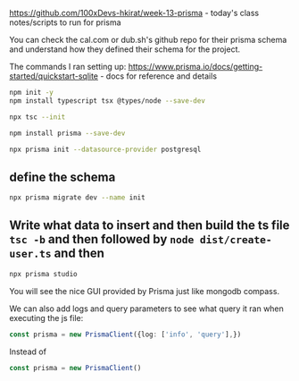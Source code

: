 https://github.com/100xDevs-hkirat/week-13-prisma - today's class notes/scripts to run for prisma

You can check the cal.com or dub.sh's github repo for their prisma schema and understand how they defined their schema for the project.

The commands I ran setting up:
https://www.prisma.io/docs/getting-started/quickstart-sqlite - docs for reference and details

```bash
npm init -y
npm install typescript tsx @types/node --save-dev
```

```bash
npx tsc --init
```

```bash
npm install prisma --save-dev
```

```bash
npx prisma init --datasource-provider postgresql
```

## define the schema

```bash
npx prisma migrate dev --name init
```

## Write what data to insert and then build the ts file `tsc -b` and then followed by `node dist/create-user.ts` and then

```bash
npx prisma studio
```

You will see the nice GUI provided by Prisma just like mongodb compass.


We can also add logs and query parameters to see what query it ran when executing the js file:

```ts
const prisma = new PrismaClient({log: ['info', 'query'],})
```

Instead of 
```ts
const prisma = new PrismaClient()
```
